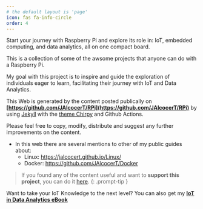 ```yaml
---
# the default layout is 'page'
icon: fas fa-info-circle
order: 4
---
```


Start your journey with Raspberry Pi and explore its role in: IoT, embedded computing, and data analytics, all on one compact board.

This is a collection of some of the awsome projects that anyone can do with a Raspberry Pi.

My goal with this project is to inspire and guide the exploration of individuals eager to learn, facilitating their journey with IoT and Data Analytics.

This Web is generated by the content posted publically on **[https://github.com/JAlcocerT/RPi](https://github.com/JAlcocerT/RPi)** by using [Jekyll](https://fossengineer.com//jekyll-ssg-selfhosting-static-website) with the [theme Chirpy](https://github.com/cotes2020/jekyll-theme-chirpy) and Github Actions.

Please feel free to copy, modify, distribute and suggest any further improvements on the content.

* In this web there are several mentions to other of my public guides about:
    * Linux: <https://jalcocert.github.io/Linux/>
    * Docker: <https://github.com/JAlcocerT/Docker>


> If you found any of the content useful and want to **support this project**, you can do it [here](https://ko-fi.com/jalcocertech).
{: .prompt-tip }

Want to take your IoT Knowledge to the next level? You can also get my [**IoT in Data Analytics eBook**](https://ko-fi.com/s/86175d7928)